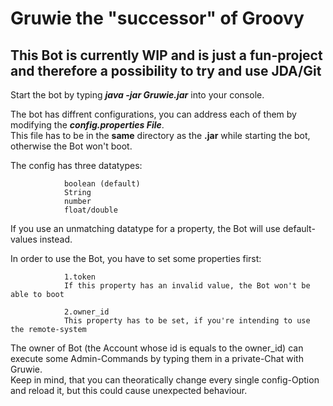 # Gruwie the "successor" of Groovy

## This Bot is currently WIP and is just a fun-project and therefore a possibility to try and use JDA/Git

Start the bot by typing ***java -jar Gruwie.jar*** into your console.

The bot has diffrent configurations, you can address each of them by modifying the ***config.properties File***.<br>
This file has to be in the **same** directory as the **.jar** while starting the bot, otherwise the Bot won't boot.<br>

The config has three datatypes:	

				boolean (default)
				String
				number
				float/double
										
If you use an unmatching datatype for a property, the Bot will use default-values instead.

In order to use the Bot, you have to set some properties first:

				1.token
				If this property has an invalid value, the Bot won't be able to boot
										
				2.owner_id
				This property has to be set, if you're intending to use the remote-system
				
The owner of Bot (the Account whose id is equals to the owner_id) can execute some Admin-Commands by typing them in a private-Chat with Gruwie.<br>
Keep in mind, that you can theoratically change every single config-Option and reload it, but this could cause unexpected behaviour.<br>
